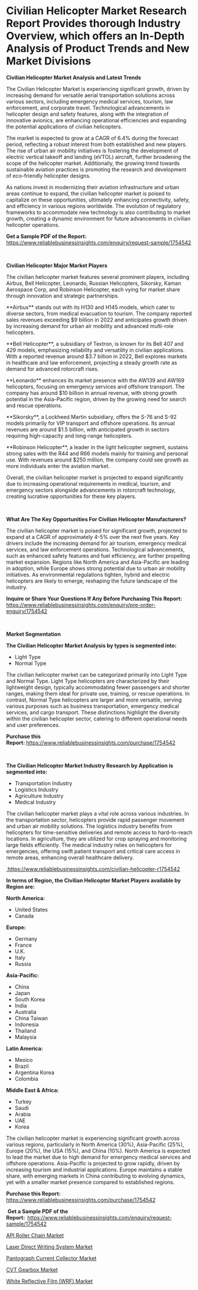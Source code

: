 <p><h1>Civilian Helicopter Market Research Report Provides thorough Industry Overview, which offers an In-Depth Analysis of Product Trends and New Market Divisions</h1></p><p><strong>Civilian Helicopter Market Analysis and Latest Trends</strong></p>
<p><p>The Civilian Helicopter Market is experiencing significant growth, driven by increasing demand for versatile aerial transportation solutions across various sectors, including emergency medical services, tourism, law enforcement, and corporate travel. Technological advancements in helicopter design and safety features, along with the integration of innovative avionics, are enhancing operational efficiencies and expanding the potential applications of civilian helicopters.</p><p>The market is expected to grow at a CAGR of 6.4% during the forecast period, reflecting a robust interest from both established and new players. The rise of urban air mobility initiatives is fostering the development of electric vertical takeoff and landing (eVTOL) aircraft, further broadening the scope of the helicopter market. Additionally, the growing trend towards sustainable aviation practices is promoting the research and development of eco-friendly helicopter designs.</p><p>As nations invest in modernizing their aviation infrastructure and urban areas continue to expand, the civilian helicopter market is poised to capitalize on these opportunities, ultimately enhancing connectivity, safety, and efficiency in various regions worldwide. The evolution of regulatory frameworks to accommodate new technology is also contributing to market growth, creating a dynamic environment for future advancements in civilian helicopter operations.</p></p>
<p><strong>Get a Sample PDF of the Report:&nbsp;</strong> <a href="https://www.reliablebusinessinsights.com/enquiry/request-sample/1754542?utm_campaign=60&utm_medium=2&utm_source=Github&utm_content=ia&utm_term=02112024&utm_id=civilian-helicopter">https://www.reliablebusinessinsights.com/enquiry/request-sample/1754542</a></p>
<p>&nbsp;</p>
<p><strong>Civilian Helicopter Major Market Players</strong></p>
<p><p>The civilian helicopter market features several prominent players, including Airbus, Bell Helicopter, Leonardo, Russian Helicopters, Sikorsky, Kaman Aerospace Corp, and Robinson Helicopter, each vying for market share through innovation and strategic partnerships.</p><p>**Airbus** stands out with its H130 and H145 models, which cater to diverse sectors, from medical evacuation to tourism. The company reported sales revenues exceeding $9 billion in 2022 and anticipates growth driven by increasing demand for urban air mobility and advanced multi-role helicopters.</p><p>**Bell Helicopter**, a subsidiary of Textron, is known for its Bell 407 and 429 models, emphasizing reliability and versatility in civilian applications. With a reported revenue around $3.7 billion in 2022, Bell explores markets in healthcare and law enforcement, projecting a steady growth rate as demand for advanced rotorcraft rises.</p><p>**Leonardo** enhances its market presence with the AW139 and AW169 helicopters, focusing on emergency services and offshore transport. The company has around $10 billion in annual revenue, with strong growth potential in the Asia-Pacific region, driven by the growing need for search and rescue operations.</p><p>**Sikorsky**, a Lockheed Martin subsidiary, offers the S-76 and S-92 models primarily for VIP transport and offshore operations. Its annual revenues are around $1.5 billion, with anticipated growth in sectors requiring high-capacity and long-range helicopters.</p><p>**Robinson Helicopter**, a leader in the light helicopter segment, sustains strong sales with the R44 and R66 models mainly for training and personal use. With revenues around $250 million, the company could see growth as more individuals enter the aviation market.</p><p>Overall, the civilian helicopter market is projected to expand significantly due to increasing operational requirements in medical, tourism, and emergency sectors alongside advancements in rotorcraft technology, creating lucrative opportunities for these key players.</p></p>
<p>&nbsp;</p>
<p><strong>What Are The Key Opportunities For Civilian Helicopter Manufacturers?</strong></p>
<p><p>The civilian helicopter market is poised for significant growth, projected to expand at a CAGR of approximately 4-5% over the next five years. Key drivers include the increasing demand for air tourism, emergency medical services, and law enforcement operations. Technological advancements, such as enhanced safety features and fuel efficiency, are further propelling market expansion. Regions like North America and Asia-Pacific are leading in adoption, while Europe shows strong potential due to urban air mobility initiatives. As environmental regulations tighten, hybrid and electric helicopters are likely to emerge, reshaping the future landscape of the industry.</p></p>
<p><strong>Inquire or Share Your Questions If Any Before Purchasing This Report:</strong> <a href="https://www.reliablebusinessinsights.com/enquiry/pre-order-enquiry/1754542?utm_campaign=60&utm_medium=2&utm_source=Github&utm_content=ia&utm_term=02112024&utm_id=civilian-helicopter">https://www.reliablebusinessinsights.com/enquiry/pre-order-enquiry/1754542</a></p>
<p>&nbsp;</p>
<p><strong>Market Segmentation</strong></p>
<p><strong>The Civilian Helicopter Market Analysis by types is segmented into:</strong></p>
<p><ul><li>Light Type</li><li>Normal Type</li></ul></p>
<p><p>The civilian helicopter market can be categorized primarily into Light Type and Normal Type. Light Type helicopters are characterized by their lightweight design, typically accommodating fewer passengers and shorter ranges, making them ideal for private use, training, or rescue operations. In contrast, Normal Type helicopters are larger and more versatile, serving various purposes such as business transportation, emergency medical services, and cargo transport. These distinctions highlight the diversity within the civilian helicopter sector, catering to different operational needs and user preferences.</p></p>
<p><strong>Purchase this Report:&nbsp;</strong><a href="https://www.reliablebusinessinsights.com/purchase/1754542?utm_campaign=60&utm_medium=2&utm_source=Github&utm_content=ia&utm_term=02112024&utm_id=civilian-helicopter">https://www.reliablebusinessinsights.com/purchase/1754542</a></p>
<p>&nbsp;</p>
<p><strong>The Civilian Helicopter Market Industry Research by Application is segmented into:</strong></p>
<p><ul><li>Transportation Industry</li><li>Logistics Industry</li><li>Agriculture Industry</li><li>Medical Industry</li></ul></p>
<p><p>The civilian helicopter market plays a vital role across various industries. In the transportation sector, helicopters provide rapid passenger movement and urban air mobility solutions. The logistics industry benefits from helicopters for time-sensitive deliveries and remote access to hard-to-reach locations. In agriculture, they are utilized for crop spraying and monitoring large fields efficiently. The medical industry relies on helicopters for emergencies, offering swift patient transport and critical care access in remote areas, enhancing overall healthcare delivery.</p></p>
<p><a href="https://www.reliablebusinessinsights.com/civilian-helicopter-r1754542?utm_campaign=60&utm_medium=2&utm_source=Github&utm_content=ia&utm_term=02112024&utm_id=civilian-helicopter">&nbsp;https://www.reliablebusinessinsights.com/civilian-helicopter-r1754542</a></p>
<p><strong>In terms of Region, the Civilian Helicopter Market Players available by Region are:</strong></p>
<p>
    <p> <strong> North America: </strong>
        <ul>
            <li>United States</li>
            <li>Canada</li>
        </ul>
        </p> 
    <p> <strong> Europe: </strong>
        <ul>
            <li>Germany</li>
            <li>France</li>
            <li>U.K.</li>
            <li>Italy</li>
            <li>Russia</li>
        </ul>
        </p> 
    <p> <strong> Asia-Pacific: </strong>
        <ul>
            <li>China</li>
            <li>Japan</li>
            <li>South Korea</li>
            <li>India</li>
            <li>Australia</li>
            <li>China Taiwan</li>
            <li>Indonesia</li>
            <li>Thailand</li>
            <li>Malaysia</li>
        </ul>
        </p> 
    <p> <strong> Latin America: </strong>
        <ul>
            <li>Mexico</li>
            <li>Brazil</li>
            <li>Argentina Korea</li>
            <li>Colombia</li>
        </ul>
        </p> 
    <p> <strong> Middle East & Africa: </strong>
        <ul>
            <li>Turkey</li>
            <li>Saudi</li>
            <li>Arabia</li>
            <li>UAE</li>
            <li>Korea</li>
        </ul>
    </p>
    </p>
<p><p>The civilian helicopter market is experiencing significant growth across various regions, particularly in North America (30%), Asia-Pacific (25%), Europe (20%), the USA (15%), and China (10%). North America is expected to lead the market due to high demand for emergency medical services and offshore operations. Asia-Pacific is projected to grow rapidly, driven by increasing tourism and industrial applications. Europe maintains a stable share, with emerging markets in China contributing to evolving dynamics, yet with a smaller market presence compared to established regions.</p></p>
<p><strong>Purchase this Report: </strong><a href="https://www.reliablebusinessinsights.com/purchase/1754542?utm_campaign=60&utm_medium=2&utm_source=Github&utm_content=ia&utm_term=02112024&utm_id=civilian-helicopter">https://www.reliablebusinessinsights.com/purchase/1754542</a></p>
<p>&nbsp;<strong>Get a Sample PDF of the Report:&nbsp;&nbsp;</strong><a href="https://www.reliablebusinessinsights.com/enquiry/request-sample/1754542?utm_campaign=60&utm_medium=2&utm_source=Github&utm_content=ia&utm_term=02112024&utm_id=civilian-helicopter">https://www.reliablebusinessinsights.com/enquiry/request-sample/1754542</a></p>
<p><strong></strong></p>
<p><p><a href="https://issuu.com/reportprime-2/docs/api-roller-chain-market-size-2030.p_4044c5b1eeaadf?utm_campaign=60&utm_medium=2&utm_source=Github&utm_content=ia&utm_term=02112024&utm_id=civilian-helicopter">API Roller Chain Market</a></p><p><a href="https://issuu.com/reportprime-2/docs/laser-direct-writing-system-market-_191dbd464b687b?utm_campaign=60&utm_medium=2&utm_source=Github&utm_content=ia&utm_term=02112024&utm_id=civilian-helicopter">Laser Direct Writing System Market</a></p><p><a href="https://github.com/diedrer4btm/Market-Research-Report-List-1/blob/main/pantograph-current-collector-market.md?utm_campaign=60&utm_medium=2&utm_source=Github&utm_content=ia&utm_term=02112024&utm_id=civilian-helicopter">Pantograph Current Collector Market</a></p><p><a href="https://github.com/tenoreduwagley4rt/Market-Research-Report-List-1/blob/main/cvt-gearbox-market.md?utm_campaign=60&utm_medium=2&utm_source=Github&utm_content=ia&utm_term=02112024&utm_id=civilian-helicopter">CVT Gearbox Market</a></p><p><a href="https://www.linkedin.com/pulse/strategic-market-insights-navigating-global-white-reflective-ud4mf?utm_campaign=60&utm_medium=2&utm_source=Github&utm_content=ia&utm_term=02112024&utm_id=civilian-helicopter">White Reflective Film (WRF) Market</a></p></p>